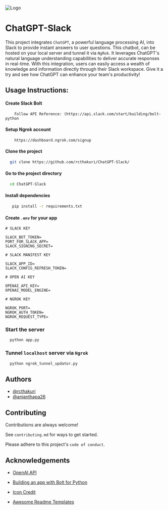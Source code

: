 ![Logo](https://avatars.slack-edge.com/2022-12-31/4581005794163_f7856fa31e956e9807d7_192.png)


# ChatGPT-Slack

This project integrates `ChatGPT`, a powerful language processing AI, into Slack to provide instant answers to user questions. This chatbot, can be hosted on your local server and tunnel it via `NgRok`. It leverages ChatGPT's natural language understanding capabilities to deliver accurate responses in real-time. With this integration, users can easily access a wealth of knowledge and information directly through their Slack workspace.
Give it a try and see how ChatGPT can enhance your team's productivity!



## Usage Instructions:


#### Create Slack Bolt 

```
    Follow API Reference: (https://api.slack.com/start/building/bolt-python
```

#### Setup Ngrok account

```
    https://dashboard.ngrok.com/signup
```

#### Clone the project

```bash
  git clone https://github.com/rcthakuri/ChatGPT-Slack/
```

#### Go to the project directory

```bash
  cd ChatGPT-Slack
```

#### Install dependencies

```bash
   pip install -r requirements.txt
```



#### Create `.env` for your app
````
# SLACK KEY

SLACK_BOT_TOKEN=
PORT_FOR_SLACK_APP=
SLACK_SIGNING_SECRET=

# SLACK MANIFEST KEY

SLACK_APP_ID=
SLACK_CONFIG_REFRESH_TOKEN=

# OPEN AI KEY

OPENAI_API_KEY=
OPENAI_MODEL_ENGINE=

# NGROK KEY

NGROK_PORT=
NGROK_AUTH_TOKEN=
NGROK_REQUEST_TYPE=
````
### Start the server

```bash
  python app.py
```

### Tunnel `localhost` server via `Ngrok`

```bash
  python ngrok_tunnel_updator.py
```
## Authors

- [@rcthakuri](https://www.github.com/rcthakuri)
- [@anjanthapa26](https://www.github.com/anjanthapa26)
## Contributing

Contributions are always welcome! 

See `contributing.md` for ways to get started.

Please adhere to this project's `code of conduct`.


## Acknowledgements
 - [OpenAI API](https://openai.com/api/)
 - [Building an app with Bolt for Python](https://api.slack.com/start/building/bolt-python)

 - [Icon Credit](https://bulldogjob.com/news/449-how-to-write-a-good-readme-for-your-github-project)
 - [Awesome Readme Templates](https://awesomeopensource.com/project/elangosundar/awesome-README-templates)